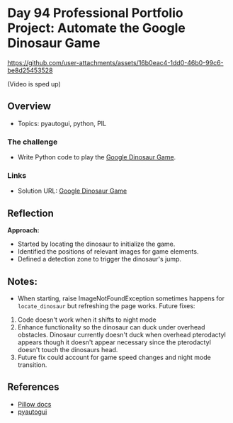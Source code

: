 # Day 94 Professional Portfolio Project: Automate the Google Dinosaur Game

https://github.com/user-attachments/assets/16b0eac4-1dd0-46b0-99c6-be8d25453528

(Video is sped up)

## Overview

- Topics: pyautogui, python, PIL

### The challenge

- Write Python code to play the [Google Dinosaur Game](https://elgoog.im/t-rex/).
 
### Links

- Solution URL: [Google Dinosaur Game](https://github.com/Mikerniker/100_Days_of_Python/tree/main/Day94)

## Reflection
**Approach:** 

- Started by locating the dinosaur to initialize the game.
- Identified the positions of relevant images for game elements.
- Defined a detection zone to trigger the dinosaur's jump.

## Notes: 
- When starting, raise ImageNotFoundException sometimes happens for `locate_dinosaur` but refreshing the page works. 
Future fixes:
1. Code doesn't work when it shifts to night mode
2. Enhance functionality so the dinosaur can duck under overhead obstacles. Dinosaur currently doesn't duck when overhead pterodactyl appears though it doesn't appear necessary since the pterodactyl doesn't touch the dinosaurs head.
3. Future fix could account for game speed changes and night mode transition.


## References
- [Pillow docs](https://pypi.org/project/pillow/)
- [pyautogui](https://pyautogui.readthedocs.io/en/latest/)
